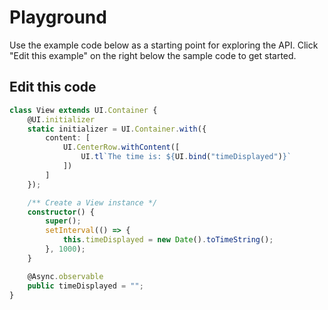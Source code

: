 # Playground
<!-- id: playground -->
<!-- sort: 10 -->

Use the example code below as a starting point for exploring the API. Click "Edit this example" on the right below the sample code to get started.

## Edit this code
<!-- type: example -->
<!-- displayResult: View -->
```typescript
class View extends UI.Container {
    @UI.initializer
    static initializer = UI.Container.with({
        content: [
            UI.CenterRow.withContent([
                UI.tl`The time is: ${UI.bind("timeDisplayed")}`
            ])
        ]
    });

    /** Create a View instance */
    constructor() {
        super();
        setInterval(() => {
            this.timeDisplayed = new Date().toTimeString();
        }, 1000);
    }

    @Async.observable
    public timeDisplayed = "";
}
```
